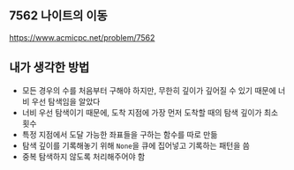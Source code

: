 ## 7562 나이트의 이동

<https://www.acmicpc.net/problem/7562>

## 내가 생각한 방법

<!-- ![이미지](./img.png) -->

- 모든 경우의 수를 처음부터 구해야 하지만, 무한히 깊이가 깊어질 수 있기 때문에 너비 우선 탐색임을 알았다
- 너비 우선 탐색이기 때문에, 도착 지점에 가장 먼저 도착할 때의 탐색 깊이가 최소 횟수
- 특정 지점에서 도달 가능한 좌표들을 구하는 함수를 따로 만듦
- 탐색 깊이를 기록해놓기 위해 `None`을 큐에 집어넣고 기록하는 패턴을 씀
- 중복 탐색하지 않도록 처리해주어야 함
